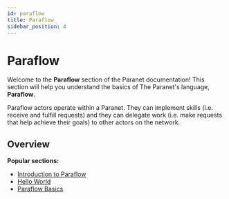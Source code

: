 ```yaml
---
id: paraflow
title: Paraflow
sidebar_position: 4
---
```


# Paraflow

Welcome to the **Paraflow** section of the Paranet documentation! This section will help you understand the basics of The Paranet's language, **Paraflow**. 

Paraflow actors operate within a Paranet.  They can implement skills (i.e. receive and fulfill requests) and they can delegate work (i.e. make requests that help achieve their goals) to other actors on the network.

## Overview

**Popular sections:**

- [Introduction to Paraflow](./paraflow/introduction)
- [Hello World](./paraflow/hello-world)
- [Paraflow Basics](./paraflow/basics)

